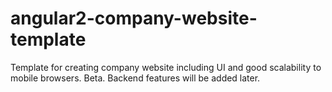 # angular2-company-website-template
Template for creating company website including UI and good scalability to mobile browsers. Beta. Backend features will be added later.

